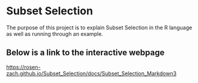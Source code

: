 # Subset Selection

The purpose of this project is to explain Subset Selection in the R language as well as running through an example.

## Below is a link to the interactive webpage

https://rosen-zach.github.io/Subset_Selection/docs/Subset_Selection_Markdown3
